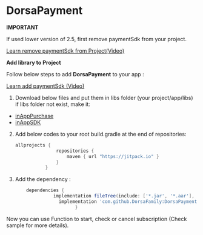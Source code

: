 
# DorsaPayment

**IMPORTANT**

If used lower version of 2.5, first remove paymentSdk from your project.

[Learn remove paymentSdk from Project(Video)](http://2rsa.ir/sdk/Remove-old-library.mp4)

**Add library to Project**

Follow below steps to add **DorsaPayment** to your app :

[Learn add paymentSdk (Video)](http://2rsa.ir/sdk/Add-library.mp4)

  1. Download below files and put them in libs folder (your project/app/libs) if libs folder not exist, make it:
   - [inAppPurchase](http://2rsa.ir/sdk/inAppPurchase.aar)
   - [inAppSDK](http://2rsa.ir/sdk/inAppSDK.aar)

  2. Add below codes to your root build.gradle at the end of repositories:
     ```gradle
     allprojects {
                    repositories {
                        maven { url "https://jitpack.io" }
                    }
                }
     ```
  3. Add the dependency :
      ```gradle
          dependencies {
			        implementation fileTree(include: ['*.jar', '*.aar'], dir: 'libs')
                      implementation 'com.github.DorsaFamily:DorsaPayment:v3.1.1'
                            }
      ```

Now you can use Function to start, check or cancel subscription (Check sample for more details).                     

